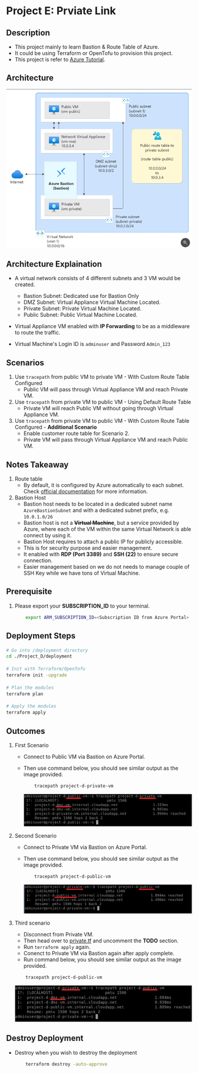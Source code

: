 # Project E: Prviate Link

## Description

- This project mainly to learn Bastion & Route Table of Azure.
- It could be using Terraform or OpenTofu to provision this project.
- This project is refer to [Azure Tutorial](https://learn.microsoft.com/en-us/azure/virtual-network/tutorial-create-route-table-portal).

## Architecture

![Architecture Diagram](./images/architecture.png)

## Architecture Explaination

- A virtual network consists of 4 different subnets and 3 VM would be created.
  - Bastion Subnet: Dedicated use for Bastion Only
  - DMZ Subnet: Virtual Appliance Virtual Machine Located.
  - Private Subnet: Private Virtual Machine Located.
  - Public Subnet: Public Virtual Machine Located.

- Virtual Appliance VM enabled with __IP Forwarding__ to be as a middleware to route the traffic.

- Virtual Machine's Login ID is `adminuser` and Password `Admin_123`

## Scenarios

1. Use `tracepath` from public VM to private VM - With Custom Route Table Configured
    - Public VM will pass through Virtual Appliance VM and reach Private VM.
2. Use `tracepath` from private VM to public VM - Using Default Route Table
    - Private VM will reach Public VM without going through Virtual Appliance VM.
3. Use `tracepath` from private VM to public VM - With Custom Route Table Configured - __Additional Scenario__
    - Enable customer route table for Scenario 2.
    - Private VM will pass through Virtual Appliance VM and reach Public VM.

## Notes Takeaway

1. Route table
    - By default, it is configured by Azure automatically to each subnet. Check [official documentation](https://learn.microsoft.com/en-us/azure/virtual-network/virtual-networks-udr-overview) for more information.
2. Bastion Host
    - Bastion host needs to be located in a dedicated subnet name `AzureBastionSubnet` and with a dedicated subnet prefix, e.g. `10.0.1.0/26`
    - Bastion host is not a __~~Virtual Machine~~__, but a service provided by Azure, where each of the VM within the same Virtual Network is able connect by using it.
    - Bastion Host requires to attach a public IP for publicly accessible.
    - This is for security purpose and easier management.
    - It enabled with __RDP (Port 3389)__ and __SSH (22)__ to ensure secure connection.
    - Easier management based on we do not needs to manage couple of SSH Key while we have tons of Virtual Machine.

## Prerequisite

1. Please export your __SUBSCRIPTION_ID__ to your terminal.

    ```bash
        export ARM_SUBSCRIPTION_ID=<Subscription ID from Azure Portal>
    ```

## Deployment Steps

```bash
# Go into /deployment directory
cd ./Project_D/deployment

# Init with Terraform/OpenTofu
terraform init -upgrade

# Plan the modules
terraform plan

# Apply the modules
terraform apply
```

## Outcomes

1. First Scenario
    - Connect to Public VM via Bastion on Azure Portal.
    - Then use command below, you should see similar output as the image provided.

        ```bash
            tracepath project-d-private-vm
        ```

        ![Public-DMZ-Private](./images/public-dmz-private.png)

2. Second Scenario
    - Connect to Private VM via Bastion on Azure Portal.
    - Then use command below, you should see similar output as the image provided.

        ```bash
            tracepath project-d-public-vm
        ```

        ![Public-Private](./images/private-public.png)

3. Third scenario
    - Disconnect from Private VM.
    - Then head over to [private.tf](./modules/private.tf) and uncomment the __TODO__ section.
    - Run `terraform apply` again.
    - Conenct to Private VM via Bastion again after apply complete.
    - Run command below, you should see similar output as the image provided.

    ```bash
        tracepath project-d-public-vm
    ```

    ![Private-DMZ-Public](./images/private-dmz-public.png)

## Destroy Deployment

- Destroy when you wish to destroy the deployment

    ```bash
        terraform destroy -auto-approve
    ```
